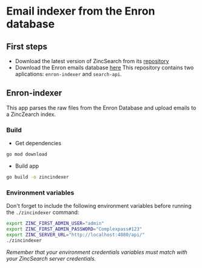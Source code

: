 # Email indexer from the Enron database
## First steps
- Download the latest version of ZincSearch from its [repository](https://github.com/zincsearch/zincsearch/releases)
- Download the Enron emails database [here](http://www.cs.cmu.edu/~enron/enron_mail_20110402.tgz)
This repository contains two aplications: `enron-indexer` and `search-api`.

## Enron-indexer
This app parses the raw files from the Enron Database and upload emails to a ZincZearch index.

### Build
- Get dependencies
```bash
go mod download
```
- Build app
```bash
go build -o zincindexer
```
### Environment variables
Don't forget to include the following environment variables before running the `./zincindexer` command:

```bash
export ZINC_FIRST_ADMIN_USER="admin"
export ZINC_FIRST_ADMIN_PASSWORD="Complexpass#123"
export ZINC_SERVER_URL="http://localhost:4080/api/"
./zincindexer
```
_Remember that your environment credentials variables must match with your ZincSearch server credentials._
